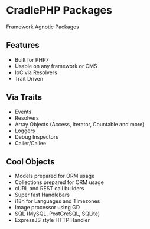 # CradlePHP Packages
Framework Agnotic Packages 

## Features
 - Built for PHP7
 - Usable on any framework or CMS
 - IoC via Resolvers
 - Trait Driven

## Via Traits
 - Events
 - Resolvers
 - Array Objects (Access, Iterator, Countable and more)
 - Loggers
 - Debug Inspectors
 - Caller/Callee

## Cool Objects
 - Models prepared for ORM usage
 - Collections prepared for ORM usage
 - cURL and REST call builders
 - Super fast Handlebars 
 - i18n for Languages and Timezones
 - Image processor using GD
 - SQL (MySQL, PostGreSQL, SQLite)
 - ExpressJS style HTTP Handler